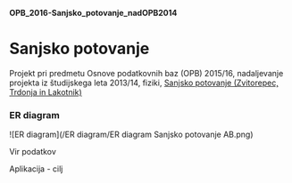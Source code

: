 **OPB_2016-Sanjsko_potovanje_nadOPB2014**
# Sanjsko potovanje
Projekt pri predmetu Osnove podatkovnih baz (OPB) 2015/16, nadaljevanje projekta iz študijskega leta 2013/14, fiziki, [Sanjsko potovanje (Zvitorepec, Trdonja in Lakotnik)](http://ucilnica1314.fmf.uni-lj.si/mod/wiki/view.php?id=10382)

### ER diagram
![ER diagram](/ER diagram/ER diagram Sanjsko potovanje AB.png)

Vir podatkov

Aplikacija - cilj
